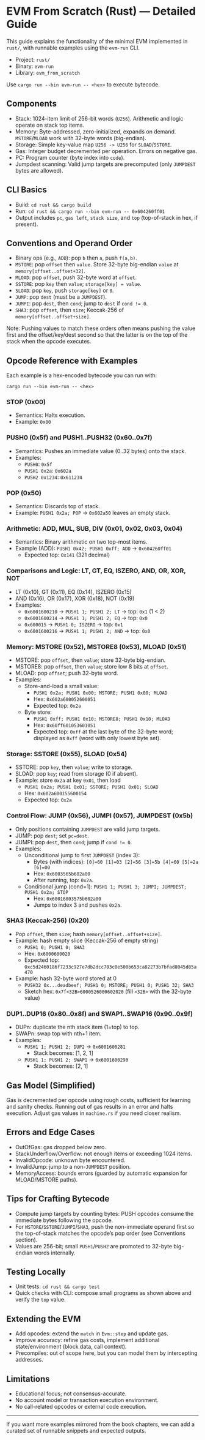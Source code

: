 # EVM From Scratch (Rust) — Detailed Guide

This guide explains the functionality of the minimal EVM implemented in `rust/`, with runnable examples using the `evm-run` CLI.

- Project: `rust/`
- Binary: `evm-run`
- Library: `evm_from_scratch`

Use `cargo run --bin evm-run -- <hex>` to execute bytecode.

## Components

- Stack: 1024-item limit of 256-bit words (`U256`). Arithmetic and logic operate on stack top items.
- Memory: Byte-addressed, zero-initialized, expands on demand. `MSTORE`/`MLOAD` work with 32-byte words (big-endian).
- Storage: Simple key-value map `U256 -> U256` for `SLOAD`/`SSTORE`.
- Gas: Integer budget decremented per operation. Errors on negative gas.
- PC: Program counter (byte index into `code`).
- Jumpdest scanning: Valid jump targets are precomputed (only `JUMPDEST` bytes are allowed).

## CLI Basics

- Build: `cd rust && cargo build`
- Run: `cd rust && cargo run --bin evm-run -- 0x604260ff01`
- Output includes `pc`, `gas left`, `stack size`, and `top` (top-of-stack in hex, if present).

## Conventions and Operand Order

- Binary ops (e.g., `ADD`): pop `b` then `a`, push `f(a,b)`.
- `MSTORE`: pop `offset` then `value`. Store 32-byte big-endian `value` at `memory[offset..offset+32]`.
- `MLOAD`: pop `offset`, push 32-byte word at `offset`.
- `SSTORE`: pop `key` then `value`; `storage[key] = value`.
- `SLOAD`: pop `key`, push `storage[key]` or `0`.
- `JUMP`: pop `dest` (must be a `JUMPDEST`).
- `JUMPI`: pop `dest`, then `cond`; jump to `dest` if `cond != 0`.
- `SHA3`: pop `offset`, then `size`; Keccak-256 of `memory[offset..offset+size]`.

Note: Pushing values to match these orders often means pushing the value first and the offset/key/dest second so that the latter is on the top of the stack when the opcode executes.

## Opcode Reference with Examples

Each example is a hex-encoded bytecode you can run with:

```
cargo run --bin evm-run -- <hex>
```

### STOP (0x00)
- Semantics: Halts execution.
- Example: `0x00`

### PUSH0 (0x5f) and PUSH1..PUSH32 (0x60..0x7f)
- Semantics: Pushes an immediate value (0..32 bytes) onto the stack.
- Examples:
  - `PUSH0`: `0x5f`
  - `PUSH1 0x2a`: `0x602a`
  - `PUSH2 0x1234`: `0x611234`

### POP (0x50)
- Semantics: Discards top of stack.
- Example: `PUSH1 0x2a; POP` → `0x602a50` leaves an empty stack.

### Arithmetic: ADD, MUL, SUB, DIV (0x01, 0x02, 0x03, 0x04)
- Semantics: Binary arithmetic on two top-most items.
- Example (ADD): `PUSH1 0x42; PUSH1 0xff; ADD` → `0x604260ff01`
  - Expected top: `0x141` (321 decimal)

### Comparisons and Logic: LT, GT, EQ, ISZERO, AND, OR, XOR, NOT
- LT (0x10), GT (0x11), EQ (0x14), ISZERO (0x15)
- AND (0x16), OR (0x17), XOR (0x18), NOT (0x19)
- Examples:
  - `0x6001600210` → `PUSH1 1; PUSH1 2; LT` → top: `0x1` (1 < 2)
  - `0x6001600214` → `PUSH1 1; PUSH1 2; EQ` → top: `0x0`
  - `0x600015` → `PUSH1 0; ISZERO` → top: `0x1`
  - `0x6001600216` → `PUSH1 1; PUSH1 2; AND` → top: `0x0`

### Memory: MSTORE (0x52), MSTORE8 (0x53), MLOAD (0x51)
- MSTORE: pop `offset`, then `value`; store 32-byte big-endian.
- MSTORE8: pop `offset`, then `value`; store low 8 bits at `offset`.
- MLOAD: pop `offset`; push 32-byte word.
- Examples:
  - Store-and-load a small value:
    - `PUSH1 0x2a; PUSH1 0x00; MSTORE; PUSH1 0x00; MLOAD`
    - Hex: `0x602a600052600051`
    - Expected top: `0x2a`
  - Byte store:
    - `PUSH1 0xff; PUSH1 0x10; MSTORE8; PUSH1 0x10; MLOAD`
    - Hex: `0x60ff601053601051`
    - Expected top: `0xff` at the last byte of the 32-byte word; displayed as `0xff` (word with only lowest byte set).

### Storage: SSTORE (0x55), SLOAD (0x54)
- SSTORE: pop `key`, then `value`; write to storage.
- SLOAD: pop `key`; read from storage (0 if absent).
- Example: store `0x2a` at key `0x01`, then load
  - `PUSH1 0x2a; PUSH1 0x01; SSTORE; PUSH1 0x01; SLOAD`
  - Hex: `0x602a600155600154`
  - Expected top: `0x2a`

### Control Flow: JUMP (0x56), JUMPI (0x57), JUMPDEST (0x5b)
- Only positions containing `JUMPDEST` are valid jump targets.
- JUMP: pop `dest`; set `pc=dest`.
- JUMPI: pop `dest`, then `cond`; jump if `cond != 0`.
- Examples:
  - Unconditional jump to first `JUMPDEST` (index 3):
    - Bytes (with indices): `[0]=60 [1]=03 [2]=56 [3]=5b [4]=60 [5]=2a [6]=00`
    - Hex: `0x6003565b602a00`
    - After running, top: `0x2a`.
  - Conditional jump (cond=1): `PUSH1 1; PUSH1 3; JUMPI; JUMPDEST; PUSH1 0x2a; STOP`
    - Hex: `0x60016003575b602a00`
    - Jumps to index 3 and pushes `0x2a`.

### SHA3 (Keccak-256) (0x20)
- Pop `offset`, then `size`; hash `memory[offset..offset+size]`.
- Example: hash empty slice (Keccak-256 of empty string)
  - `PUSH1 0; PUSH1 0; SHA3`
  - Hex: `0x6000600020`
  - Expected top: `0xc5d2460186f7233c927e7db2dcc703c0e500b653ca82273b7bfad8045d85a470`
- Example: hash 32-byte word stored at 0
  - `PUSH32 0x...deadbeef; PUSH1 0; MSTORE; PUSH1 0; PUSH1 32; SHA3`
  - Sketch hex: `0x7f<32B>6000526000602020` (fill `<32B>` with the 32-byte value)

### DUP1..DUP16 (0x80..0x8f) and SWAP1..SWAP16 (0x90..0x9f)
- DUPn: duplicate the nth stack item (1=top) to top.
- SWAPn: swap top with nth+1 item.
- Examples:
  - `PUSH1 1; PUSH1 2; DUP2` → `0x6001600281`
    - Stack becomes: [1, 2, 1]
  - `PUSH1 1; PUSH1 2; SWAP1` → `0x6001600290`
    - Stack becomes: [2, 1]

## Gas Model (Simplified)

Gas is decremented per opcode using rough costs, sufficient for learning and sanity checks. Running out of gas results in an error and halts execution. Adjust gas values in `machine.rs` if you need closer realism.

## Errors and Edge Cases

- OutOfGas: gas dropped below zero.
- StackUnderflow/Overflow: not enough items or exceeding 1024 items.
- InvalidOpcode: unknown byte encountered.
- InvalidJump: jump to a non-`JUMPDEST` position.
- MemoryAccess: bounds errors (guarded by automatic expansion for MLOAD/MSTORE paths).

## Tips for Crafting Bytecode

- Compute jump targets by counting bytes: PUSH opcodes consume the immediate bytes following the opcode.
- For `MSTORE`/`SSTORE`/`JUMPI`/`SHA3`, push the non-immediate operand first so the top-of-stack matches the opcode’s pop order (see Conventions section).
- Values are 256-bit; small `PUSH1`/`PUSH2` are promoted to 32-byte big-endian words internally.

## Testing Locally

- Unit tests: `cd rust && cargo test`
- Quick checks with CLI: compose small programs as shown above and verify the `top` value.

## Extending the EVM

- Add opcodes: extend the `match` in `Evm::step` and update gas.
- Improve accuracy: refine gas costs, implement additional state/environment (block data, call context).
- Precompiles: out of scope here, but you can model them by intercepting addresses.

## Limitations

- Educational focus; not consensus-accurate.
- No account model or transaction execution environment.
- No call-related opcodes or external code execution.

---

If you want more examples mirrored from the book chapters, we can add a curated set of runnable snippets and expected outputs.
